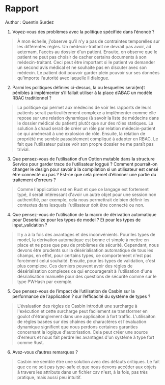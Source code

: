 # Rapport
Author : Quentin Surdez


1. Voyez-vous des problèmes avec la politique spécifiée dans l’énoncé ?
> À mon échelle, j'observe qu'il n'y a pas de contraintes temporelles sur les différentes règles. Un 
> médecin-traitant ne devrait pas avoir, ad aeternam, l'accès au dossier d'un patient. Ensuite, on observe que le 
> patient ne peut pas choisir de cacher certains documents à son médecin-traitant. Ceci peut être important si le 
> patient va demander un second avis médical et ne souhaite pas en discuter avec son médecin. Le patient doit 
> pouvoir garder plein pouvoir sur ses données qu'importe l'autorité avec laquelle il dialogue.

2. Parmi les politiques définies ci-dessus, la ou lesquelles serai(en)t pénibles à implémenter s’il
fallait utiliser à la place d’ABAC un modèle RBAC traditionnel ?
> La politique qui permet aux médecins de voir les rapports de leurs patients serait particulièrement complexe a 
> implémenter comme elle repose sur une relation dynamique (à savoir la liste de médecins dans le dossier médical du 
> patient) plutôt que sur des rôles statiques. La solution à chaud serait de créer un rôle par relation 
> médecin-patient ce qui amènerait à une explosion de rôle. Ensuite, la relation de propriété me semble passablement 
> compliqué à adapter en RBAC. Le fait que l'utilisateur puisse voir son propre dossier ne me paraît pas trivial.

3. Que pensez-vous de l’utilisation d’un Option<UserID> mutable dans la structure Service pour
   garder trace de l’utilisateur loggué ? Comment pourrait-on changer le design pour savoir à la
   compilation si un utilisateur est censé être connecté ou pas ? Est-ce que cela premet d’éliminer
   une partie du traitement d’erreurs ?
> Comme l'application est en Rust et que ce langage est fortement typé, il serait intéressant d'avoir un autre objet 
> pour une session non authentifié, par exemple, cela nous permettrait de bien définir les contextes dans lesquels 
> l'utilisateur doit être connecté ou non.

4. Que pensez-vous de l’utilisation de la macro de dérivation automatique pour Deserialize pour
   les types de model ? Et pour les types de input_validation ?
> Il y a à la fois des avantages et des inconvénients. Pour les types de model, la dérivation automatique est bonne 
> et simple à mettre en place et ne pose que peu de problèmes de sécurité. Cependant, nous devons être prudents sur 
> la désérialisation automatique de tous les champs, en effet, pour certains types, ce comportement n'est pas 
> forcément celui souhaité. Ensuite, pour les types de validation, c'est plus complexe. Ces derniers peuvent avoir 
> des règles de désérialisation complexes ce qui encouragerait à l'utilisation d'une désrialisation manuelle pour 
> des questions de sécurité comme sur le type PWHash par exemple.


5. Que pensez-vous de l’impact de l’utilisation de Casbin sur la performance de l’application ? sur
   l’efficacité du système de types ?
> L'évaluation des règles de Casbin introduit une surcharge à l'exécution et cette surcharge peut facilement se 
> transformer en goulot d'étranglement dans une applicaiton à fort traffic. L'utilisaiton de règles basées sur des 
> chaînes de charactères et l'évaluation dynamique signifient que nous perdons certaines garanties concernant la 
> logique d'autorisation. Cela peut créer une source d'erreurs et nous fait perdre les avantages d'un système à type 
> fort comme Rust.

6. Avez-vous d’autres remarques ?
> Casbin me semble être une solution avec des défauts critiques. Le fait que ce ne soit pas type-safe et que nous 
> devons accéder aux objets à travers les attributs dans un fichier csv n'est, à la fois, pas très pratique, mais 
> aussi peu intuitif.

